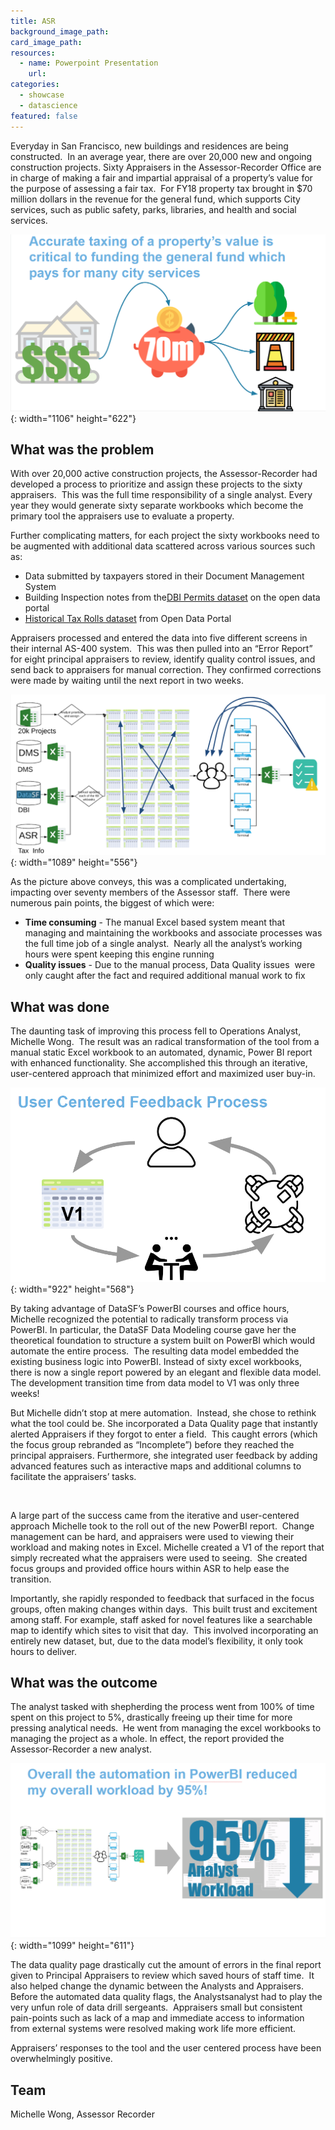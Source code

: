 ```yaml
---
title: ASR
background_image_path:
card_image_path:
resources:
  - name: Powerpoint Presentation
    url:
categories:
  - showcase
  - datascience
featured: false
---
```


Everyday in San Francisco, new buildings and residences are being constructed.&nbsp; In an average year, there are over 20,000 new and ongoing construction projects. Sixty Appraisers in the Assessor-Recorder Office are in charge of making a fair and impartial appraisal of a property’s value for the purpose of assessing a fair tax.&nbsp; For FY18 property tax brought in $70 million dollars in the revenue for the general fund, which supports City services, such as public safety, parks, libraries, and health and social services.

![](/uploads/accurate-taxing.png){: width="1106" height="622"}

## What was the problem

With over 20,000 active construction projects, the Assessor-Recorder had developed a process to prioritize and assign these projects to the sixty appraisers.&nbsp; This was the full time responsibility of a single analyst. Every year they would generate sixty separate workbooks which become the primary tool the appraisers use to evaluate a property.

Further complicating matters, for each project the sixty workbooks need to be augmented with additional data scattered across various sources such as:

* Data submitted by taxpayers stored in their Document Management System
* Building Inspection notes from the[DBI Permits dataset](https://data.sfgov.org/Housing-and-Buildings/Building-Permits/i98e-djp9) on the open data portal
* [Historical Tax Rolls dataset](https://data.sfgov.org/Housing-and-Buildings/Assessor-Historical-Secured-Property-Tax-Rolls/wv5m-vpq2) from Open Data Portal

Appraisers processed and entered the data into five different screens in their internal AS-400 system.&nbsp; This was then pulled into an “Error Report” for eight principal appraisers to review, identify quality control issues, and send back to appraisers for manual correction. They confirmed corrections were made by waiting until the next report in two weeks.

![](/uploads/workflow.png){: width="1089" height="556"}

As the picture above conveys, this was a complicated undertaking, impacting over seventy members of the Assessor staff.&nbsp; There were numerous pain points, the biggest of which were:

* **Time consuming** - The manual Excel based system meant that managing and maintaining the workbooks and associate processes was the full time job of a single analyst.&nbsp; Nearly all the analyst’s working hours were spent keeping this engine running
* **Quality issues** - Due to the manual process, Data Quality issues&nbsp; were only caught after the fact and required additional manual work to fix

## What was done

The daunting task of improving this process fell to Operations Analyst, Michelle Wong.&nbsp; The result was an radical transformation of the tool from a manual static Excel workbook to an automated, dynamic, Power BI report with enhanced functionality. She accomplished this through an iterative, user-centered approach that minimized effort and maximized user buy-in.

![](/uploads/user-centered-feedback-process.png){: width="922" height="568"}

By taking advantage of DataSF’s PowerBI courses and office hours, Michelle recognized the potential to radically transform process via PowerBI. In particular, the DataSF Data Modeling course gave her the theoretical foundation to structure a system built on PowerBI which would automate the entire process.&nbsp; The resulting data model embedded the existing business logic into PowerBI. Instead of sixty excel workbooks, there is now a single report powered by an elegant and flexible data model. The development transition time from data model to V1 was only three weeks\!

But Michelle didn’t stop at mere automation.&nbsp; Instead, she chose to rethink what the tool could be. She incorporated a Data Quality page that instantly alerted Appraisers if they forgot to enter a field.&nbsp; This caught errors (which the focus group rebranded as “Incomplete”) before they reached the principal appraisers. Furthermore, she integrated user feedback by adding advanced features such as interactive maps and additional columns to facilitate the appraisers’ tasks.

&nbsp;

A large part of the success came from the iterative and user-centered approach Michelle took to the roll out of the new PowerBI report.&nbsp; Change management can be hard, and appraisers were used to viewing their workload and making notes in Excel. Michelle created a V1 of the report that simply recreated what the appraisers were used to seeing.&nbsp; She created focus groups and provided office hours within ASR to help ease the transition.&nbsp;

Importantly, she rapidly responded to feedback that surfaced in the focus groups, often making changes within days.&nbsp; This built trust and excitement among staff. For example, staff asked for novel features like a searchable map to identify which sites to visit that day.&nbsp; This involved incorporating an entirely new dataset, but, due to the data model’s flexibility, it only took hours to deliver.&nbsp;&nbsp;

## What was the outcome

The analyst tasked with shepherding the process went from 100% of time spent on this project to 5%, drastically freeing up their time for more pressing analytical needs.&nbsp; He went from managing the excel workbooks to managing the project as a whole. In effect, the report provided the Assessor-Recorder a new analyst.

![](/uploads/overall-automation.png){: width="1099" height="611"}

The data quality page drastically cut the amount of errors in the final report given to Principal Appraisers to review which saved hours of staff time.&nbsp; It also helped change the dynamic between the Analysts and Appraisers. Before the automated data quality flags, the Analystsanalyst had to play the very unfun role of data drill sergeants.&nbsp; Appraisers small but consistent pain-points such as lack of a map and immediate access to information from external systems were resolved making work life more efficient.&nbsp;&nbsp;

Appraisers’ responses to the tool and the user centered process have been overwhelmingly positive.

## Team

Michelle Wong, Assessor Recorder